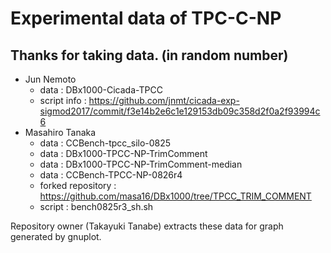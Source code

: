 # Experimental data of TPC-C-NP

## Thanks for taking data. (in random number)
- Jun Nemoto
  - data : DBx1000-Cicada-TPCC
  - script info : https://github.com/jnmt/cicada-exp-sigmod2017/commit/f3e14b2e6c1e129153db09c358d2f0a2f93994c6
- Masahiro Tanaka
  - data : CCBench-tpcc_silo-0825
  - data : DBx1000-TPCC-NP-TrimComment
  - data : DBx1000-TPCC-NP-TrimComment-median
  - data : CCBench-TPCC-NP-0826r4
  - forked repository : https://github.com/masa16/DBx1000/tree/TPCC_TRIM_COMMENT
  - script : bench0825r3_sh.sh


Repository owner (Takayuki Tanabe) extracts these data for graph generated by gnuplot.

